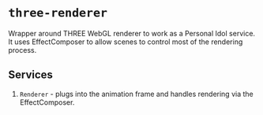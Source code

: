 # `three-renderer`

Wrapper around THREE WebGL renderer to work as a Personal Idol service. It uses EffectComposer to allow scenes to control most of the rendering process.

## Services

1. `Renderer` - plugs into the animation frame and handles rendering via the EffectComposer.
